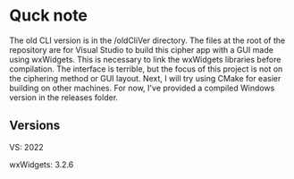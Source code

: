 # Quck note
The old CLI version is in the /oldCliVer directory. The files at the root of the repository are for Visual Studio to build this cipher app with a GUI made using wxWidgets. This is necessary to link the wxWidgets libraries before compilation. The interface is terrible, but the focus of this project is not on the ciphering method or GUI layout. Next, I will try using CMake for easier building on other machines. For now, I've provided a compiled Windows version in the releases folder.
## Versions
VS: 2022 

wxWidgets: 3.2.6 